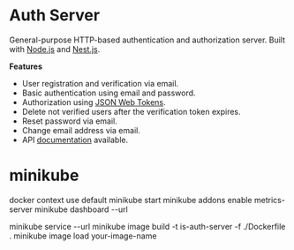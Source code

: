 # Auth Server

General-purpose HTTP-based authentication and authorization server. Built with [Node.js](https://nodejs.org/)
and [Nest.js](https://nestjs.com/).

**Features**

- User registration and verification via email.
- Basic authentication using email and password.
- Authorization using [JSON Web Tokens](https://jwt.io/).
- Delete not verified users after the verification token expires.
- Reset password via email.
- Change email address via email.
- API [documentation](https://silentsamurai.github.io/Speedy-API) available.


# minikube 
docker context use default
minikube start
minikube addons enable metrics-server
minikube dashboard --url

minikube service <service-name> --url
minikube image build -t is-auth-server -f ./Dockerfile .
minikube image load your-image-name
